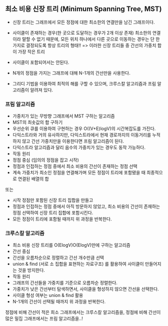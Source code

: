 ## 최소 비용 신장 트리 (Minimum Spanning Tree, MST)

- 신장 트리는 그래프에서 모든 정점에 대한 최소한의 연결만을 남긴 그래프이다. 
- 사이클이 존재하는 경우(한 곳으로 도달하는 경우가 2개 이상 존재) 최소한의 연결이라 말할 수 없기 때문에, 모든 위치 하나에서 다른 곳으로 이동하는 경우는 단 한가지로 결정되도록 항상 트리의 형태!!
=> 이러한 신장 트리들 중 간선의 가중치 합이 가장 작은 트리

- 사이클이 포함되어서는 안된다.
- N개의 정점을 가지는 그래프에 대해 N-1개의 간선만을 사용한다.
- 그리디 기법을 이용하여 최적의 해를 구할 수 있으며, 크루스칼 알고리즘과 프림 알고리즘이 알려져 있다.


### 프림 알고리즘
- 가중치가 있는 무방향 그래프에서 MST 구하는 알고리즘
- MST의 최솟값의 합 구하기
- 우선순위 큐를 이용하여 구현하는 경우 O((V+E)logV)의 시간복잡도를 가진다.
- 다익스트라와 거의 유사하지만, 다익스트라에서 현재 경로까지의 이동거리를 누적하지 않고 간선 가중치만을 이용한다면 프림 알고리즘이 된다.
- 다익스트라 알고리즘과 달리 음수의 가중치가 있는 경우도 동작 가능하다.
- 작동 원리
 - 정점 중심 (임의의 정점을 잡고 시작)
 - 정점과 인접하는 정점 중에서 최소 비용의 간선이 존재하는 정점 선택
 - 계속 가중치가 최소인 정점을 연결해가며 모든 정점이 트리에 포함됐을 때 최종적으로 연결된 배열의 합

 또는

 - 시작 정점만 포함된 신장 트리 집합을 만들고
 - 정점과 인접하는 정점 중에서 아직 방문하지 않았고, 최소 비용의 간선이 존재하는 정점 선택하여 신장 트리 집합에 포함시킨다.
 - 모든 정점이 트리에 포함될 때까지 위 과정을 반복한다.


### 크루스칼 알고리즘
- 최소 비용 신장 트리를 O(ElogV)O(ElogV)만에 구하는 알고리즘
- 간선 중심
- 간선을 오름차순으로 정렬하고 간선 개수만큼 선택
- union & find (서로 소 집합을 표현하는 자료구조) 를 활용하여 사이클이 만들어지는 것을 방지한다.
- 작동 원리
 - 그래프의 간선들을 가중치를 기준으로 오름차순 정렬한다.
 - 가중치가 낮은 간선부터 탐색하면서, 사이클을 형성하지 않으면 간선을 선택한다.
 - 사이클 형성 여부는 union & find 활용
 - N-1개의 간선이 선택될 때까지 위 과정을 반복한다.



정점에 비해 간선이 적은 희소 그래프에서는 크루스칼 알고리즘을,
정점에 비해 간선이 많은 밀집 그래프에서는 프림 알고리즘을..! 
